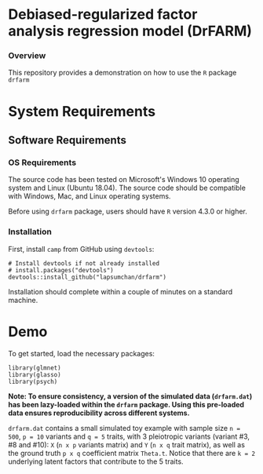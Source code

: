 # Debiased-regularized factor analysis regression model (DrFARM)

### Overview
This repository provides a demonstration on how to use the `R` package `drfarm`

# System Requirements

## Software Requirements

### OS Requirements

The source code has been tested on Microsoft's Windows 10 operating system and Linux (Ubuntu 18.04). The source code should be compatible with Windows, Mac, and Linux operating systems.

Before using `drfarm` package, users should have `R` version 4.3.0 or higher.

### Installation  

First, install `camp` from GitHub using `devtools`:  

    # Install devtools if not already installed
    # install.packages("devtools") 
    devtools::install_github("lapsumchan/drfarm")
    
Installation should complete within a couple of minutes on a standard machine.

# Demo

To get started, load the necessary packages:

```
library(glmnet)
library(glasso)
library(psych)
```

**Note: To ensure consistency, a version of the simulated data (`drfarm.dat`) has been lazy-loaded within the `drfarm` package. Using this pre-loaded data ensures reproducibility across different systems.**

`drfarm.dat` contains a small simulated toy example with sample size `n = 500`, `p = 10` variants and `q = 5` traits, with 3 pleiotropic variants (variant #3, #8 and #10): `X` (`n x p` variants matrix) and `Y` (`n x q` trait matrix), as well as the ground truth `p x q` coefficient matrix `Theta.t`. Notice that there are `k = 2` underlying latent factors that contribute to the 5 traits.
